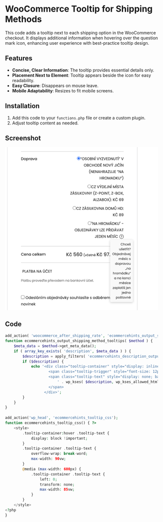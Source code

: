 # WooCommerce Tooltip for Shipping Methods

This code adds a tooltip next to each shipping option in the WooCommerce checkout. It displays additional information when hovering over the question mark icon, enhancing user experience with best-practice tooltip design.

## Features

- **Concise, Clear Information**: The tooltip provides essential details only.
- **Placement Next to Element**: Tooltip appears beside the icon for easy readability.
- **Easy Closure**: Disappears on mouse leave.
- **Mobile Adaptability**: Resizes to fit mobile screens.

## Installation

1. Add this code to your `functions.php` file or create a custom plugin.
2. Adjust tooltip content as needed.

## Screenshot

![Tooltip Example](WooCommerce-Tooltip-for-Shipping-Methods-screenhot.png)



## Code

```php
add_action( 'woocommerce_after_shipping_rate', 'ecommercehints_output_shipping_method_tooltips', 10 );
function ecommercehints_output_shipping_method_tooltips( $method ) {
    $meta_data = $method->get_meta_data();
    if ( array_key_exists( 'description', $meta_data ) ) {
        $description = apply_filters( 'ecommercehints_description_output', html_entity_decode( $meta_data['description'] ), $method );
        if ($description) {
            echo '<div class="tooltip-container" style="display: inline-block; margin-left: 5px; position: relative;">
                    <span class="tooltip-trigger" style="font-size: 12px; color: #333; cursor: pointer; width: 16px; height: 16px; display: inline-flex; align-items: center; justify-content: center; border-radius: 50%; border: 1px solid #333;">?</span>
                    <span class="tooltip-text" style="display: none; background-color: #f9f9f9; color: #333; padding: 8px; border-radius: 4px; position: absolute; top: 100%; left: 50%; transform: translateX(-50%); white-space: normal; max-width: 250px; font-size: 12px; line-height: 1.4; box-shadow: 0 2px 8px rgba(0, 0, 0, 0.2); z-index: 10000;">
                        ' . wp_kses( $description, wp_kses_allowed_html( 'post' ) ) . '
                    </span>
                  </div>';
        }
    }
}

add_action('wp_head', 'ecommercehints_tooltip_css');
function ecommercehints_tooltip_css() { ?>
    <style>
        .tooltip-container:hover .tooltip-text {
            display: block !important;
        }
        .tooltip-container .tooltip-text {
            overflow-wrap: break-word;
            max-width: 90vw;
        }
        @media (max-width: 600px) {
            .tooltip-container .tooltip-text {
                left: 0;
                transform: none;
                max-width: 85vw;
            }
        }
    </style>
<?php
}
